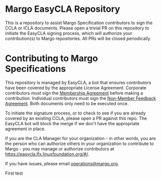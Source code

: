 # Margo EasyCLA Repository
This is a repository to assist Margo Specification contributors to sign the CCLA or ICLA documents. Please open a trivial PR on this repository to initiate the EasyCLA signing process, which will authorize your contribution(s) to Margo repositories. All PRs will be closed periodically. 

# Contributing to Margo Specifications
This repository is managed by EasyCLA, a bot that ensures contributors have been covered by the appropriate License Agreement. Corporate contributors must sign the [Membership Agreement]() before making a contribution. Individual contributors must sign the [Non-Member Feedback Agreement](). Both documents only need to be executed once. 

To initiate the signature process, or to check to see if you are already covered by an existing CCLA, please open a PR against this repo. The EasyCLA bot will block the merge if we don't have the appropriate agreement in place. 

If you are the CLA Manager for your organization - in other words, you are the person who can authorize others in your organization to contribute to Margo - you may manage or authorize contributors at https://easycla.lfx.linuxfoundation.org/#/.

If you have issues, please email [operations@margo.org](mailto:operations@margo.org).

First test 
